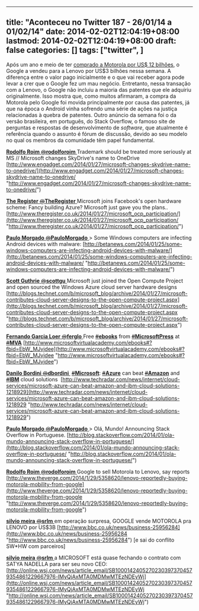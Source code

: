 
---
title: "Aconteceu no Twitter 187 - 26/01/14 a 01/02/14"
date: 2014-02-02T12:04:19+08:00
lastmod: 2014-02-02T12:04:19+08:00
draft: false
categories: []
tags: ["twitter", ]
---


Após um ano e meio de ter [comprado a Motorola por US$ 12 bilhões](/blog/post/2011/08/21/Aconteceu-no-Twitter-78-140811-a-200811.aspx), o Google a vendeu para a Lenovo por US$3 bilhões nessa semana. A diferença entre o valor pago inicialmente e o que vai receber agora pode levar a crer que o Google fez um mau negócio. Entretanto, nessa transação com a Lenovo, o Google não incluiu a maioria das patentes que ele adquiriu originalmente. Isso mostra que, como muitos afirmaram, a compra da Motorola pelo Google foi movida principalmente por causa das patentes, já que na época o Android vinha sofrendo uma série de ações na justiça relacionadas à quebra de patentes. Outro anúncio da semana foi o da versão brasileira, em português, do Stack Overflow, o famoso site de perguntas e respostas de desenvolvimento de *software*, que atualmente é referência quando o assunto é fórum de discussão, devido ao seu modelo no qual os membros da comunidade têm papel fundamental.

[**Rodolfo Roim** ‏<s>@</s>**rodolforoim** ](https://twitter.com/rodolforoim) Trademark should be treated more seriously at MS // Microsoft changes SkyDrive's name to OneDrive [http://www.engadget.com/2014/01/27/microsoft-changes-skydrive-name-to-onedrive/](http://www.engadget.com/2014/01/27/microsoft-changes-skydrive-name-to-onedrive/ "http://www.engadget.com/2014/01/27/microsoft-changes-skydrive-name-to-onedrive/")   

[**The Register** ‏<s>@</s>**TheRegister** ](https://twitter.com/TheRegister) Microsoft joins Facebook's open hardware scheme: Fancy building Azure? Microsoft just gave you the plans..  [http://www.theregister.co.uk/2014/01/27/microsoft_ocp_participation/](http://www.theregister.co.uk/2014/01/27/microsoft_ocp_participation/ "http://www.theregister.co.uk/2014/01/27/microsoft_ocp_participation/")   

[**Paulo Morgado** ‏<s>@</s>**PauloMorgado** ](https://twitter.com/PauloMorgado) > Some Windows computers are infecting Android devices with malware: [http://betanews.com/2014/01/25/some-windows-computers-are-infecting-android-devices-with-malware/](http://betanews.com/2014/01/25/some-windows-computers-are-infecting-android-devices-with-malware/ "http://betanews.com/2014/01/25/some-windows-computers-are-infecting-android-devices-with-malware/")   

[**Scott Guthrie** ‏<s>@</s>**scottgu** ](https://twitter.com/scottgu) Microsoft just joined the Open Compute Project and open sourced the Windows Azure cloud server hardware designs [http://blogs.technet.com/b/microsoft_blog/archive/2014/01/27/microsoft-contributes-cloud-server-designs-to-the-open-compute-project.aspx](http://blogs.technet.com/b/microsoft_blog/archive/2014/01/27/microsoft-contributes-cloud-server-designs-to-the-open-compute-project.aspx "http://blogs.technet.com/b/microsoft_blog/archive/2014/01/27/microsoft-contributes-cloud-server-designs-to-the-open-compute-project.aspx")   

[**Fernando Garcia Loer** ‏<s>@</s>**ferglo** ](https://twitter.com/ferglo) Free [<s>#</s>**ebooks**](https://twitter.com/search?q=%23ebooks&src=hash) from [<s>#</s>**MicrosoftPress**](https://twitter.com/search?q=%23MicrosoftPress&src=hash) at [<s>#</s>**MVA**](https://twitter.com/search?q=%23MVA&src=hash) [http://www.microsoftvirtualacademy.com/ebooks#?fbid=EbW_MJvjdee](http://www.microsoftvirtualacademy.com/ebooks#?fbid=EbW_MJvjdee "http://www.microsoftvirtualacademy.com/ebooks#?fbid=EbW_MJvjdee")   

[**Danilo Bordini** ‏<s>@</s>**dbordini** ](https://twitter.com/dbordini) [<s>#</s>**Microsoft**](https://twitter.com/search?q=%23Microsoft&src=hash): [<s>#</s>**Azure**](https://twitter.com/search?q=%23Azure&src=hash) can beat [<s>#</s>**Amazon**](https://twitter.com/search?q=%23Amazon&src=hash) and [<s>#</s>**IBM**](https://twitter.com/search?q=%23IBM&src=hash) cloud solutions  [http://www.techradar.com/news/internet/cloud-services/microsoft-azure-can-beat-amazon-and-ibm-cloud-solutions-1218929](http://www.techradar.com/news/internet/cloud-services/microsoft-azure-can-beat-amazon-and-ibm-cloud-solutions-1218929 "http://www.techradar.com/news/internet/cloud-services/microsoft-azure-can-beat-amazon-and-ibm-cloud-solutions-1218929")   

[**Paulo Morgado** ‏<s>@</s>**PauloMorgado** ](https://twitter.com/PauloMorgado) > Olá, Mundo! Announcing Stack Overflow in Portuguese. [http://blog.stackoverflow.com/2014/01/ola-mundo-announcing-stack-overflow-in-portuguese/](http://blog.stackoverflow.com/2014/01/ola-mundo-announcing-stack-overflow-in-portuguese/ "http://blog.stackoverflow.com/2014/01/ola-mundo-announcing-stack-overflow-in-portuguese/")   

[**Rodolfo Roim** ‏<s>@</s>**rodolforoim** ](https://twitter.com/rodolforoim) Google to sell Motorola to Lenovo, say reports [http://www.theverge.com/2014/1/29/5358620/lenovo-reportedly-buying-motorola-mobility-from-google](http://www.theverge.com/2014/1/29/5358620/lenovo-reportedly-buying-motorola-mobility-from-google "http://www.theverge.com/2014/1/29/5358620/lenovo-reportedly-buying-motorola-mobility-from-google")   

[**silvio meira** ‏<s>@</s>**srlm** ](https://twitter.com/srlm) em operação surpresa, GOOGLE vende MOTOROLA pra LENOVO por US$3B [http://www.bbc.co.uk/news/business-25956284](http://www.bbc.co.uk/news/business-25956284 "http://www.bbc.co.uk/news/business-25956284") [e sai do conflito SW*HW com parceiros]   

[**silvio meira** ‏<s>@</s>**srlm** ](https://twitter.com/srlm) a MICROSOFT está quase fechando o contrato com SATYA NADELLA para ser seu novo CEO: [http://online.wsj.com/news/article_email/SB10001424052702303973704579354861229667976-lMyQjAxMTA0MDMwMTEzNDEyWj](http://online.wsj.com/news/article_email/SB10001424052702303973704579354861229667976-lMyQjAxMTA0MDMwMTEzNDEyWj "http://online.wsj.com/news/article_email/SB10001424052702303973704579354861229667976-lMyQjAxMTA0MDMwMTEzNDEyWj")

